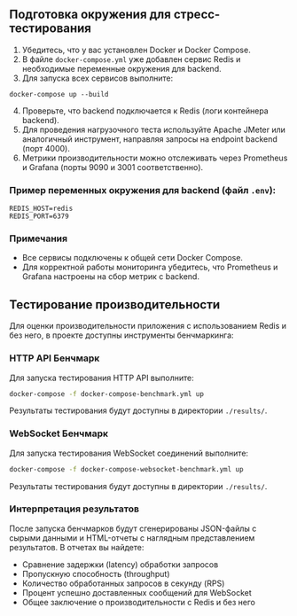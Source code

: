 ## Подготовка окружения для стресс-тестирования

1. Убедитесь, что у вас установлен Docker и Docker Compose.
2. В файле `docker-compose.yml` уже добавлен сервис Redis и необходимые переменные окружения для backend.
3. Для запуска всех сервисов выполните:

```
docker-compose up --build
```

4. Проверьте, что backend подключается к Redis (логи контейнера backend).
5. Для проведения нагрузочного теста используйте Apache JMeter или аналогичный инструмент, направляя запросы на endpoint backend (порт 4000).
6. Метрики производительности можно отслеживать через Prometheus и Grafana (порты 9090 и 3001 соответственно).

### Пример переменных окружения для backend (файл `.env`):

```
REDIS_HOST=redis
REDIS_PORT=6379
```

### Примечания
- Все сервисы подключены к общей сети Docker Compose.
- Для корректной работы мониторинга убедитесь, что Prometheus и Grafana настроены на сбор метрик с backend.

## Тестирование производительности

Для оценки производительности приложения с использованием Redis и без него, в проекте доступны инструменты бенчмаркинга:

### HTTP API Бенчмарк

Для запуска тестирования HTTP API выполните:

```bash
docker-compose -f docker-compose-benchmark.yml up
```

Результаты тестирования будут доступны в директории `./results/`.

### WebSocket Бенчмарк 

Для запуска тестирования WebSocket соединений выполните:

```bash
docker-compose -f docker-compose-websocket-benchmark.yml up
```

Результаты тестирования будут доступны в директории `./results/`.

### Интерпретация результатов

После запуска бенчмарков будут сгенерированы JSON-файлы с сырыми данными и HTML-отчеты с наглядным представлением результатов. В отчетах вы найдете:

- Сравнение задержки (latency) обработки запросов
- Пропускную способность (throughput)
- Количество обработанных запросов в секунду (RPS)
- Процент успешно доставленных сообщений для WebSocket
- Общее заключение о производительности с Redis и без него 